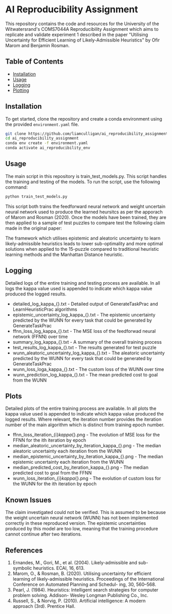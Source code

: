# AI Reproducibility Assignment

This repository contains the code and resources for the 
University of the Witwatersrand's COMS7044A Reproducibility Assignment 
which aims to replicate and validate experiment 1 
described in the paper "Utilising Uncertainty for 
Efficient Learning of Likely-Admissible Heuristics" 
by Ofir Marom and Benjamin Rosman.

## Table of Contents

- [Installation](#installation)
- [Usage](#usage)
- [Logging](#logging)
- [Plotting](#plotting)

## Installation

To get started, clone the repository and create a conda 
environment using the provided `environment.yaml` file.

```bash
git clone https://github.com/liamculligan/ai_reproducibility_assignment.git
cd ai_reproducibility_assignment
conda env create -f environment.yaml
conda activate ai_reproducibility_env
```

## Usage

The main script in this repository is train_test_models.py. 
This script handles the training and testing of the models. 
To run the script, use the following command:

```bash
python train_test_models.py
```

This script both trains the feedforward neural network and 
weight uncertain neural network used to produce the learned heursitcs 
as per the apporach of Marom and Rosman (2020). Once the models have 
been trained, they are then applied to a sample of test puzzles to 
compare test the following claim made in the original paper:

The framework which utilises epistemic and aleatoric uncertainty 
to learn likely-admissible heuristics leads to lower sub-optimality 
and more optimal solutions when applied to the 15-puzzle 
compared to traditional heuristic learning methods and the 
Manhattan Distance heuristic.

## Logging

Detailed logs of the entire training and testing process are available. 
In all logs the kappa value used is appended to indicate 
which kappa value produced the logged results.

* detailed_log_kappa_{}.txt - Detailed output of GenerateTaskPrac and LearnHeuristicPrac algorithms
* epistemic_uncertainty_log_kappa_{}.txt - The epistemic uncertainty predicted by the WUNN for every task that could be generated by GenerateTaskPrac
* ffnn_loss_log_kappa_{}.txt - The MSE loss of the feedforwad neural network (FFNN) over time
* summary_log_kappa_{}.txt - A summary of the overall training process
* test_results_log_kappa_{}.txt - The results generated for test puzzle
* wunn_aleatoric_uncertainty_log_kappa_{}.txt - The aleatoric uncertainty predicted by the WUNN for every task that could be generated by GenerateTaskPrac
* wunn_loss_loga_kappa_{}.txt - The custom loss of the WUNN over time
* wunn_prediction_log_kappa_{}.txt - The mean predicted cost to goal from the WUNN

## Plots

Detailed plots of the entire training process are available. 
In all plots the kappa value used is appended to indicate 
which kappa value produced the logged results. 
Where relevant, the iteration number provides the iteration 
number of the main algorithm which is distinct from training 
epoch number.

* ffnn_loss_iteration_{i}_kappa_{}.png - The evolution of MSE loss for the FFNN for the ith iteration by epoch
* median_aleatoric_uncertainty_by_iteration_kappa_{}.png - The median aleatoric uncertainty each iteration from the WUNN
* median_epistemic_uncertainty_by_iteration_kappa_{}.png - The median epistemic uncertainty each iteration from the WUNN
* median_predicted_cost_by_iteration_kappa_{}.png - The median predicted cost to goal from the FFNN
* wunn_loss_iteration_{i}_kappa_{}.png - The evolution of custom loss for the WUNN for the ith iteration by epoch

## Known Issues

The claim investigated could not be verified. This is 
assumed to be because the weight uncertain neural network (WUNN) has not been
implemented correctly in these reproduced version. The epistemic uncertainties
produced by this model are too low, meaning that the training procedure 
cannot continue after two iterations. 

## References

1. Ernandes, M., Gori, M., et al. (2004). Likely-admissible and sub-symbolic heuristics. ECAI, 16, 613.
2. Marom, O., & Rosman, B. (2020). Utilising uncertainty for efficient learning of likely-admissible
heuristics. Proceedings of the International Conference on Automated Planning and Schedul-
ing, 30, 560–568.
3. Pearl, J. (1984). Heuristics: Intelligent search strategies for computer problem solving. Addison-
Wesley Longman Publishing Co., Inc.
4. Russell, S., & Norvig, P. (2010). Artificial intelligence: A modern approach (3rd). Prentice Hall.

